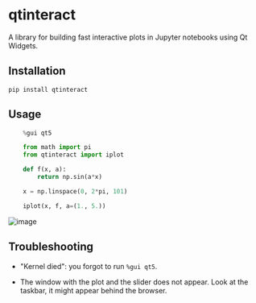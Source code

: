 # qtinteract

A library for building fast interactive plots in Jupyter notebooks using Qt Widgets.

## Installation

    pip install qtinteract

## Usage

```python
    %gui qt5    

    from math import pi
    from qtinteract import iplot

    def f(x, a):
        return np.sin(a*x)

    x = np.linspace(0, 2*pi, 101)

    iplot(x, f, a=(1., 5.))
```
![image](https://github.com/axil/qtinteract/assets/170910/c36fe65e-f0bd-49f5-a6f5-44abdb09a037)

## Troubleshooting

* "Kernel died": you forgot to run `%gui qt5`.

* The window with the plot and the slider does not appear. Look at the taskbar, it might appear behind the browser.
